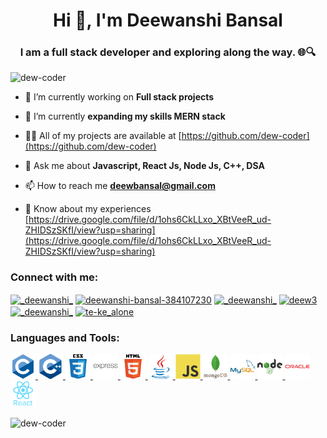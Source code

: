 <h1 align="center">Hi 👋, I'm Deewanshi Bansal</h1>
<h3 align="center">I am a full stack developer and exploring along the way. 🌐🔍</h3>

<p align="left"> <img src="https://komarev.com/ghpvc/?username=dew-coder&label=Profile%20views&color=0e75b6&style=flat" alt="dew-coder" /> </p>


- 🔭 I’m currently working on **Full stack projects**

- 🌱 I’m currently **expanding my skills MERN stack**

- 👨‍💻 All of my projects are available at [https://github.com/dew-coder](https://github.com/dew-coder)

- 💬 Ask me about **Javascript, React Js, Node Js, C++, DSA**

- 📫 How to reach me **deewbansal@gmail.com**

- 📄 Know about my experiences [https://drive.google.com/file/d/1ohs6CkLLxo_XBtVeeR_ud-ZHIDSzSKfI/view?usp=sharing](https://drive.google.com/file/d/1ohs6CkLLxo_XBtVeeR_ud-ZHIDSzSKfI/view?usp=sharing)

<h3 align="left">Connect with me:</h3>
<p align="left">
<a href="https://twitter.com/_deewanshi_" target="blank"><img align="center" src="https://raw.githubusercontent.com/rahuldkjain/github-profile-readme-generator/master/src/images/icons/Social/twitter.svg" alt="_deewanshi_" height="30" width="40" /></a>
<a href="https://linkedin.com/in/deewanshi-bansal-384107230" target="blank"><img align="center" src="https://raw.githubusercontent.com/rahuldkjain/github-profile-readme-generator/master/src/images/icons/Social/linked-in-alt.svg" alt="deewanshi-bansal-384107230" height="30" width="40" /></a>
<a href="https://instagram.com/_deewanshi_" target="blank"><img align="center" src="https://raw.githubusercontent.com/rahuldkjain/github-profile-readme-generator/master/src/images/icons/Social/instagram.svg" alt="_deewanshi_" height="30" width="40" /></a>
<a href="https://www.codechef.com/users/deew3" target="blank"><img align="center" src="https://cdn.jsdelivr.net/npm/simple-icons@3.1.0/icons/codechef.svg" alt="deew3" height="30" width="40" /></a>
<a href="https://codeforces.com/profile/_deewanshi_" target="blank"><img align="center" src="https://raw.githubusercontent.com/rahuldkjain/github-profile-readme-generator/master/src/images/icons/Social/codeforces.svg" alt="_deewanshi_" height="30" width="40" /></a>
<a href="https://www.leetcode.com/te-ke_alone" target="blank"><img align="center" src="https://raw.githubusercontent.com/rahuldkjain/github-profile-readme-generator/master/src/images/icons/Social/leet-code.svg" alt="te-ke_alone" height="30" width="40" /></a>
</p>

<h3 align="left">Languages and Tools:</h3>
<p align="left"> <a href="https://www.cprogramming.com/" target="_blank" rel="noreferrer"> <img src="https://raw.githubusercontent.com/devicons/devicon/master/icons/c/c-original.svg" alt="c" width="40" height="40"/> </a> <a href="https://www.w3schools.com/cpp/" target="_blank" rel="noreferrer"> <img src="https://raw.githubusercontent.com/devicons/devicon/master/icons/cplusplus/cplusplus-original.svg" alt="cplusplus" width="40" height="40"/> </a> <a href="https://www.w3schools.com/css/" target="_blank" rel="noreferrer"> <img src="https://raw.githubusercontent.com/devicons/devicon/master/icons/css3/css3-original-wordmark.svg" alt="css3" width="40" height="40"/> </a> <a href="https://expressjs.com" target="_blank" rel="noreferrer"> <img src="https://raw.githubusercontent.com/devicons/devicon/master/icons/express/express-original-wordmark.svg" alt="express" width="40" height="40"/> </a> <a href="https://www.w3.org/html/" target="_blank" rel="noreferrer"> <img src="https://raw.githubusercontent.com/devicons/devicon/master/icons/html5/html5-original-wordmark.svg" alt="html5" width="40" height="40"/> </a> <a href="https://www.java.com" target="_blank" rel="noreferrer"> <img src="https://raw.githubusercontent.com/devicons/devicon/master/icons/java/java-original.svg" alt="java" width="40" height="40"/> </a> <a href="https://developer.mozilla.org/en-US/docs/Web/JavaScript" target="_blank" rel="noreferrer"> <img src="https://raw.githubusercontent.com/devicons/devicon/master/icons/javascript/javascript-original.svg" alt="javascript" width="40" height="40"/> </a> <a href="https://www.mongodb.com/" target="_blank" rel="noreferrer"> <img src="https://raw.githubusercontent.com/devicons/devicon/master/icons/mongodb/mongodb-original-wordmark.svg" alt="mongodb" width="40" height="40"/> </a> <a href="https://www.mysql.com/" target="_blank" rel="noreferrer"> <img src="https://raw.githubusercontent.com/devicons/devicon/master/icons/mysql/mysql-original-wordmark.svg" alt="mysql" width="40" height="40"/> </a> <a href="https://nodejs.org" target="_blank" rel="noreferrer"> <img src="https://raw.githubusercontent.com/devicons/devicon/master/icons/nodejs/nodejs-original-wordmark.svg" alt="nodejs" width="40" height="40"/> </a> <a href="https://www.oracle.com/" target="_blank" rel="noreferrer"> <img src="https://raw.githubusercontent.com/devicons/devicon/master/icons/oracle/oracle-original.svg" alt="oracle" width="40" height="40"/> </a> <a href="https://reactjs.org/" target="_blank" rel="noreferrer"> <img src="https://raw.githubusercontent.com/devicons/devicon/master/icons/react/react-original-wordmark.svg" alt="react" width="40" height="40"/> </a> </p>
<p><img align="center" src="https://github-readme-stats.vercel.app/api/top-langs?username=dew-coder&show_icons=true&locale=en&layout=compact" alt="dew-coder" /></p>
